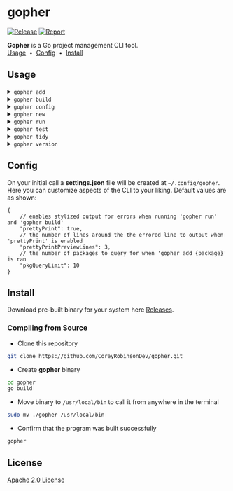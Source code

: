 # gopher
[![Release](https://github.com/CoreyRobinsonDev/gopher/actions/workflows/release.yml/badge.svg)](https://github.com/CoreyRobinsonDev/gopher/actions/workflows/release.yml)
[![Report](https://img.shields.io/badge/go%20report-A+-brightgreen.svg?style=flat)](https://goreportcard.com/report/github.com/CoreyRobinsonDev/gopher)

**Gopher** is a Go project management CLI tool.
<br>
[Usage](#Usage) <span>&nbsp;•&nbsp;</span> [Config](#Config) <span>&nbsp;•&nbsp;</span> [Install](#Install)

## Usage
<details>
    <summary><code>gopher add</code></summary>
    <img alt="add command gif" src="https://vhs.charm.sh/vhs-VxKxN5my8JTDsSu5HPijo.gif"/>
    <img alt="add command example gif" src="https://vhs.charm.sh/vhs-6SPu40VY4S6egGciFxYl4U.gif"/>
</details>
<details>
    <summary><code>gopher build</code></summary>
    <img alt="build command gif" src="https://vhs.charm.sh/vhs-2aixw6ete7XDLklPvlXmPV.gif"/>
    <ul>use <b>--web</b> to compile the program for the browser</ul>
    <img alt="build web command gif" src="https://vhs.charm.sh/vhs-5de3Fl4ScIwwsCoiZOdfBr.gif"/>
</details>
<details>
    <summary><code>gopher config</code></summary>
    <img alt="config command gif" src="https://vhs.charm.sh/vhs-6hQdFU1ZSXCZEd4yNb4mlB.gif"/>
</details>
<details>
    <summary><code>gopher new</code></summary>
    <img alt="new command gif" src="https://vhs.charm.sh/vhs-69YDFALfOTecVT1HmJjFHP.gif"/>
</details>
<details>
    <summary><code>gopher run</code></summary>
    <img alt="run command gif" src="https://vhs.charm.sh/vhs-1OYMNjjW3D9v8TH31PXSN.gif"/>
    <ul>use <b>--web</b> to run the program in the browser</ul>
    <img alt="run web command gif" src="https://vhs.charm.sh/vhs-1IV5ap3mHNHZ4gL8HEqO9R.gif"/>

</details>
<details>
    <summary><code>gopher test</code></summary>
    <img alt="test command gif" src="https://vhs.charm.sh/vhs-2tCXkm2NSVWSj6sNZ4JEC7.gif"/>
</details>
<details>
    <summary><code>gopher tidy</code></summary>
    <img alt="tidy command gif" src="https://vhs.charm.sh/vhs-2NJcaxNnzj9jf9g0nZseAU.gif"/>
</details>
<details>
    <summary><code>gopher version</code></summary>
    <img alt="version command gif" src="https://vhs.charm.sh/vhs-2mhDWhXegEYaUO6LWSuh2u.gif"/>
</details>

## Config
On your initial call a **settings.json** file will be created at <code>~/.config/gopher</code>. Here you can customize aspects of the CLI to your liking.
Default values are as shown:

```jsonc
{
    // enables stylized output for errors when running 'gopher run' and 'gopher build'
	"prettyPrint": true,
    // the number of lines around the the errored line to output when 'prettyPrint' is enabled
	"prettyPrintPreviewLines": 3,
    // the number of packages to query for when 'gopher add {package}' is ran
	"pkgQueryLimit": 10
}
```

## Install
Download pre-built binary for your system here [Releases](https://github.com/CoreyRobinsonDev/gopher/releases).

### Compiling from Source
- Clone this repository
```bash
git clone https://github.com/CoreyRobinsonDev/gopher.git
```
- Create **gopher** binary
```bash
cd gopher
go build
```
- Move binary to <code>/usr/local/bin</code> to call it from anywhere in the terminal
```bash
sudo mv ./gopher /usr/local/bin
```
- Confirm that the program was built successfully
```bash
gopher
```

## License
[Apache 2.0 License](./LICENSE)
